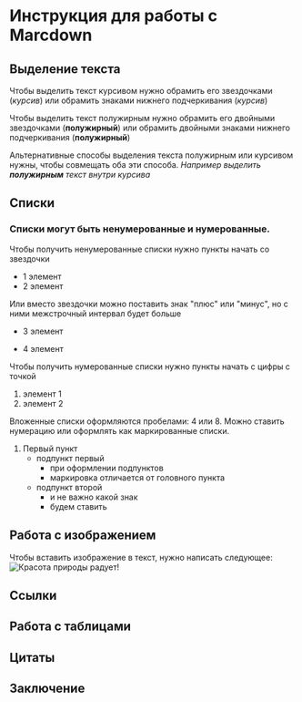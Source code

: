 # Инструкция для работы с Marcdown

## Выделение текста
Чтобы выделить текст курсивом нужно обрамить его звездочками (*курсив*) или обрамить знаками нижнего подчеркивания (_курсив_)

Чтобы выделить текст полужирным нужно обрамить его двойными звездочками (**полужирный**) или обрамить двойными знаками нижнего подчеркивания (__полужирный__)

Альтернативные способы выделения текста полужирным или курсивом нужны, чтобы совмещать оба эти способа. *Например выделить __полужирным__ текст внутри курсива*

## Списки
### Списки могут быть ненумерованные и нумерованные.

Чтобы получить ненумерованные списки нужно пункты начать со звездочки
* 1 элемент
* 2 элемент

Или вместо звездочки можно поставить знак "плюс" или "минус", но с ними межстрочный интервал будет больше
+ 3 элемент
- 4 элемент

Чтобы получить нумерованные списки нужно пункты начать с цифры с  точкой
1. элемент 1
2. элемент 2

Вложенные списки оформляются пробелами: 4 или 8. Можно ставить нумерацию или оформлять как маркированные списки.
1. Первый пункт
    * подпункт первый
        + при оформлении подпунктов
        + маркировка отличается от головного пункта
    * подпункт второй 
        - и не важно какой знак
        * будем ставить

## Работа с изображением
Чтобы вставить изображение в текст, нужно написать следующее:
![Красота природы радует!](veranda.jpg)

## Ссылки

## Работа с таблицами

## Цитаты

## Заключение

